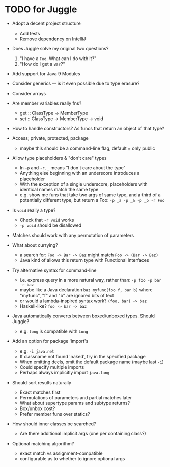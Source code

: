 # TODO for Juggle

* Adopt a decent project structure
  - Add tests
  - Remove dependency on IntelliJ
  
* Does Juggle solve my original two questions?
  1. "I have a `Foo`. What can I do with it?"
  2. "How do I get a `Bar`?"
     
* Add support for Java 9 Modules
 
* Consider generics -- is it even possible due to type erasure?
 
* Consider arrays
 
* Are member variables really fns?
  - get :: ClassType -> MemberType
  - set :: ClassType -> MemberType -> void
     
* How to handle constructors?  As funcs that return an object of that type?
 
* Access; private, protected, package
  - maybe this should be a command-line flag, default = only public
     
* Allow type placeholders & "don't care" types
  - In `-p` and `-r`, `_` means "I don't care about the type"
  - Anything else beginning with an underscore introduces a placeholder
  - With the exception of a single underscore, placeholders with identical
    names match the same type
  - e.g. show me funs that take two args of same type, and a third of
    a potentially different type, but return a Foo: 
     `-p _a -p _a -p _b -r Foo`
     
* Is `void` really a type?
  - Check that `-r void` works
  - `-p void` should be disallowed
     
* Matches should work with any permutation of parameters
 
* What about currying?
  - a search for: `Foo -> Bar -> Baz` might match `Foo -> (Bar -> Baz)`
  - Java kind of allows this return type with Functional Interfaces
       
* Try alternative syntax for command-line
  - i.e. express query in a more natural way, rather than:
    `-p foo -p bar -r baz`
  - maybe like a Java declaration
    `baz myfunc(foo f, bar b)`
    where "myfunc", "f" and "b" are ignored bits of text
  - or would a lambda-inspired syntax work?
    `(foo, bar) -> baz`
  - Haskell-like?
    `foo -> bar -> baz`
          
* Java automatically converts between boxed/unboxed types. Should Juggle?
  - e.g. `long` is compatible with `Long`

* Add an option for package 'import's
  - e.g. `-i java.net`
  - If classname not found 'naked', try in the specified package
  - When emitting decls, omit the default package name (maybe last `-i`)
  - Could specify multiple imports
  - Perhaps always implicitly import `java.lang`
     
* Should sort results naturally
     - Exact matches first
     - Permutations of parameters and partial matches later
     - What about supertype params and subtype returns?
     - Box/unbox cost?
     - Prefer member funs over statics?
     
* How should inner classes be searched?
     - Are there additional implicit args (one per containing class?)
 
* Optional matching algorithm?
     - exact match vs assignment-compatible
     - configurable as to whether to ignore optional args
     
